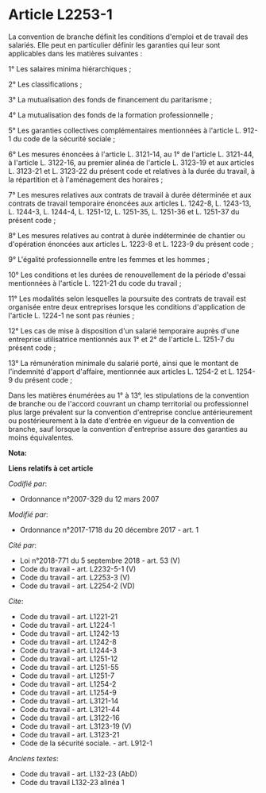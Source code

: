 # Article L2253-1

La convention de branche définit les conditions d'emploi et de travail des salariés. Elle peut en particulier définir les
garanties qui leur sont applicables dans les matières suivantes :

1° Les salaires minima hiérarchiques ;

2° Les classifications ;

3° La mutualisation des fonds de financement du paritarisme ;

4° La mutualisation des fonds de la formation professionnelle ;

5° Les garanties collectives complémentaires mentionnées à l'article L. 912-1 du code de la sécurité sociale ;

6° Les mesures énoncées à l'article L. 3121-14, au 1° de l'article L. 3121-44, à l'article L. 3122-16, au premier alinéa de
l'article L. 3123-19 et aux articles L. 3123-21 et L. 3123-22 du présent code et relatives à la durée du travail, à la
répartition et à l'aménagement des horaires ;

7° Les mesures relatives aux contrats de travail à durée déterminée et aux contrats de travail temporaire énoncées aux
articles L. 1242-8, L. 1243-13, L. 1244-3, L. 1244-4, L. 1251-12,  L. 1251-35, L. 1251-36 et L. 1251-37 du présent code ;

8° Les mesures relatives au contrat à durée indéterminée de chantier ou d'opération énoncées aux articles L. 1223-8 et L.
1223-9 du présent code ;

9° L'égalité professionnelle entre les femmes et les hommes ;

10° Les conditions et les durées de renouvellement de la période d'essai mentionnées à l'article L. 1221-21 du code du
travail ;

11° Les modalités selon lesquelles la poursuite des contrats de travail est organisée entre deux entreprises lorsque les
conditions d'application de l'article L. 1224-1 ne sont pas réunies ;

12° Les cas de mise à disposition d'un salarié temporaire auprès d'une entreprise utilisatrice mentionnés aux 1° et 2° de
l'article L. 1251-7 du présent code ;

13° La rémunération minimale du salarié porté, ainsi que le montant de l'indemnité d'apport d'affaire, mentionnée aux
articles L. 1254-2 et L. 1254-9 du présent code ;

Dans les matières énumérées au 1° à 13°, les stipulations de la convention de branche ou de l'accord couvrant un champ
territorial ou professionnel plus large prévalent sur la convention d'entreprise conclue antérieurement ou postérieurement à
la date d'entrée en vigueur de la convention de branche, sauf lorsque la convention d'entreprise assure des garanties au
moins équivalentes.

**Nota:**



**Liens relatifs à cet article**

_Codifié par_:

  - Ordonnance n°2007-329 du 12 mars 2007

_Modifié par_:

  - Ordonnance n°2017-1718 du 20 décembre 2017 - art. 1

_Cité par_:

  - Loi n°2018-771 du 5 septembre 2018 - art. 53 (V)
  - Code du travail - art. L2232-5-1 (V)
  - Code du travail - art. L2253-3 (V)
  - Code du travail - art. L2254-2 (VD)

_Cite_:

  - Code du travail - art. L1221-21
  - Code du travail - art. L1224-1
  - Code du travail - art. L1242-13
  - Code du travail - art. L1242-8
  - Code du travail - art. L1244-3
  - Code du travail - art. L1251-12
  - Code du travail - art. L1251-55
  - Code du travail - art. L1251-7
  - Code du travail - art. L1254-2
  - Code du travail - art. L1254-9
  - Code du travail - art. L3121-14
  - Code du travail - art. L3121-44
  - Code du travail - art. L3122-16
  - Code du travail - art. L3123-19 (V)
  - Code du travail - art. L3123-21
  - Code de la sécurité sociale. - art. L912-1

_Anciens textes_:

  - Code du travail - art. L132-23 (AbD)
  - Code du travail L132-23 alinéa 1
